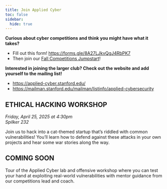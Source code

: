 ```yaml
---
title: Join Applied Cyber
toc: false
sidebar:
  hide: true
---
```


**Curious about cyber competitions and think you might have what it takes?**

- Fill out this form! https://forms.gle/8A27LJkvQgJ4RbPK7
- Then join our [Fall Competitions Jumpstart](https://join.slack.com/share/enQtNzIzMDIwOTExMzcyOS0zZmYxYzgxODNkYjk2MTYyZDYyMGYzM2M2YTgzMjVlYzNiMzAyNzFlYTk5NDBkNTExMjgxYjAzNTI2ZTM4ZGFh)!

**Interested in joining the larger club? Check out the website and add yourself to the mailing list!**

- https://applied-cyber.stanford.edu/
- https://mailman.stanford.edu/mailman/listinfo/applied-cybersecurity

## ETHICAL HACKING WORKSHOP

_Friday, April 25, 2025 at 4:30pm_ \
_Spilker 232_

Join us to hack into a cat-themed startup that’s riddled with common vulnerabilities!
You’ll learn how to defend against these attacks in your own projects and hear some war stories along the way.

## COMING SOON

Tour of the Applied Cyber lab and offensive workshop where you can test your hand at exploiting real-world vulnerabilities with mentor guidance from our competitions lead and coach.
